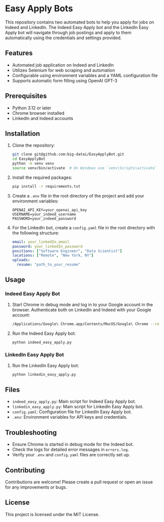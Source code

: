 # Easy Apply Bots

This repository contains two automated bots to help you apply for jobs on Indeed and LinkedIn. The Indeed Easy Apply bot and the LinkedIn Easy Apply bot will navigate through job postings and apply to them automatically using the credentials and settings provided.

## Features

- Automated job application on Indeed and LinkedIn
- Utilizes Selenium for web scraping and automation
- Configurable using environment variables and a YAML configuration file
- Supports automatic form filling using OpenAI GPT-3

## Prerequisites

- Python 3.12 or later
- Chrome browser installed
- LinkedIn and Indeed accounts

## Installation

1. Clone the repository:

    ```sh
    git clone git@github.com:big-datai/EasyApplyBot.git
    cd EasyApplyBot
    python -m venv venv
    source venv/bin/activate  # On Windows use `venv\Scripts\activate`
    ```

2. Install the required packages:

    ```sh
    pip install -r requirements.txt
    ```

3. Create a `.env` file in the root directory of the project and add your environment variables:

    ```
    OPENAI_API_KEY=your_openai_api_key
    USERNAME=your_indeed_username
    PASSWORD=your_indeed_password
    ```

4. For the LinkedIn bot, create a `config.yaml` file in the root directory with the following structure:

    ```yaml
    email: your_linkedIn_email
    password: your_linkedIn_password
    positions: ["Software Engineer", "Data Scientist"]
    locations: ["Remote", "New York, NY"]
    uploads:
      resume: "path_to_your_resume"
    ```

## Usage

### Indeed Easy Apply Bot

1. Start Chrome in debug mode and log in to your Google account in the browser. Authenticate both on LinkedIn and Indeed with your Google account:

    ```sh
    /Applications/Google\ Chrome.app/Contents/MacOS/Google\ Chrome --remote-debugging-port=9222 --user-data-dir="/path/to/your/chrome/profile"
    ```

2. Run the Indeed Easy Apply bot:

    ```sh
    python indeed_easy_apply.py
    ```

### LinkedIn Easy Apply Bot

1. Run the LinkedIn Easy Apply bot:

    ```sh
    python linkedin_easy_apply.py
    ```

## Files

- `indeed_easy_apply.py`: Main script for Indeed Easy Apply bot.
- `linkedin_easy_apply.py`: Main script for LinkedIn Easy Apply bot.
- `config.yaml`: Configuration file for LinkedIn Easy Apply bot.
- `.env`: Environment variables for API keys and credentials.

## Troubleshooting

- Ensure Chrome is started in debug mode for the Indeed bot.
- Check the logs for detailed error messages in `errors.log`.
- Verify your `.env` and `config.yaml` files are correctly set up.

## Contributing

Contributions are welcome! Please create a pull request or open an issue for any improvements or bugs.

## License

This project is licensed under the MIT License.
